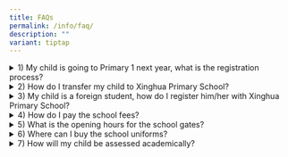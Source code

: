 ```yaml
---
title: FAQs
permalink: /info/faq/
description: ""
variant: tiptap
---
```

<div data-type="detailGroup" class="isomer-accordion isomer-accordion-white">
<details class="isomer-details">
<summary>1) My child is going to Primary 1 next year, what is the registration
process?</summary>
<div data-type="detailsContent" class="isomer-details-content">
<p>The Primary One Registration Exercise is conducted from June to September
every year. Parents should refer to the <a href="https://www.moe.gov.sg/primary/p1-registration/registration-phases-key-dates" rel="noopener noreferrer nofollow" target="_blank">registration phases and procedures</a> to
find out which phase their children are eligible for, <a href="https://www.moe.gov.sg/primary/p1-registration/how-to-register" rel="noopener nofollow" target="_blank">how to register</a> and
the documents required for registration.</p>
<p>Parents may proceed to the school of choice during their eligible phase
to register their child for the Primary One Registration Exercise.</p>
<p>Registration for each phase is conducted at the primary school. The hours
of registration at schools are from 8:00 AM to 11:00 AM and from 2:30 PM
to 4:30 PM on each scheduled registration day. Parents must produce the
originals of each required document at the time of registration.</p>
<p>Overseas Singaporeans who wish to register their children for Primary
One can refer to Information for Overseas Singaporeans for the registration
procedures.</p>
<p>Parents can refer to <a href="https://www.moe.gov.sg/" rel="noopener nofollow" target="_blank">MOE website</a> for
more details.</p>
</div>
</details>
<details class="isomer-details">
<summary>2) How do I transfer my child to Xinghua Primary School?</summary>
<div data-type="detailsContent" class="isomer-details-content">
<p>Admission of students is based on the vacancies available in the school.
Students will placed under waiting list until there is a vacancy. School
staff will contact the parent should the vacancy arise. Alternatively,
parents can register their transfer request in MOE and participate in STEPS.
The Student Transfer Exercise for Primary Schools, or STEPS, serves to
facilitate the transfer of students who have relocated to another address,
to schools nearer to their new residences.</p>
</div>
</details>
<details class="isomer-details">
<summary>3) My child is a foreign student, how do I register him/her with Xinghua
Primary School?</summary>
<div data-type="detailsContent" class="isomer-details-content">
<p>International students aged 6 to 6 + as of 1 January in the year of school
admission can seek admission to Primary 1, by registering at the primary
school with vacancies during Phase 3 of the annual Primary One Registration
Exercise. Admission is not guaranteed as there are limited vacancies remaining
for international students after places are allocated to SC and SPR children.
In view of this, parents of international students may also wish to consider
other educational options such as private schools, even as they may decide
to register their children during Phase 3.</p>
<p>International students aged 7 and above as of 1 January in the year of
school admission, and who wish to seek admission to our mainstream schools,
are required to sit for the <a href="https://www.moe.gov.sg/international-students/aeis#:~:text=1.-,Overview,in%20January%20the%20following%20year." rel="noopener noreferrer nofollow" target="_blank">Admissions Exercise for International Students (AEIS)</a> or
the <a href="https://www.moe.gov.sg/international-students/s-aeis" rel="noopener noreferrer nofollow" target="_blank">Supplementary Admissions Exercise for International Students (S-AEIS)</a>.
Admission is not guaranteed, and is subject to the applicant's performance
in the test. If successful, placement will take into consideration the
available vacancies and the applicant's declared Singapore residential
area where possible.</p>
</div>
</details>
<details class="isomer-details">
<summary>4) How do I pay the school fees?</summary>
<div data-type="detailsContent" class="isomer-details-content">
<p>Parents can pay the fees through the following ways:</p>
<table style="minWidth: 25px">
<colgroup>
<col>
</colgroup>
<tbody>
<tr>
<td rowspan="1" colspan="1">
<ol data-tight="true" class="tight">
<li>
<p>Join the GIRO scheme</p>
</li>
</ol>
</td>
</tr>
<tr>
<td rowspan="1" colspan="1">
<p>Pay via AXS</p>
<p>a) Online (AXS e-Station):</p>
<ul data-tight="true" class="tight">
<li>
<p>Go to <a href="https://e-station.axs.com.sg/" rel="noopener nofollow" target="_blank">AXS e-Station website</a>
</p>
</li>
<li>
<p>Select "eServices" and then "Education".</p>
</li>
<li>
<p>Choose "Ministry of Education" and then "MOE - Student Bill".</p>
</li>
<li>
<p>Follow the on-screen instructions to complete the payment.&nbsp;</p>
</li>
</ul>
<p>b) Mobile App (AXS m-Station):</p>
<ul data-tight="true" class="tight">
<li>
<p>Download the AXS Mobile App from the App Store or Google Play.</p>
</li>
<li>
<p>Select the "eServices" icon.</p>
</li>
<li>
<p>Choose "Education or Government", then "Ministry of Education".</p>
</li>
<li>
<p>Select "MOE - Student Bill".</p>
</li>
<li>
<p>Follow the on-screen instructions.&nbsp;</p>
</li>
</ul>
<p>c) AXS Station:</p>
<ul data-tight="true" class="tight">
<li>
<p>Locate the nearest AXS station.</p>
</li>
<li>
<p>Select "Education" or "Government", then "Ministry of Education".</p>
</li>
<li>
<p>Choose "MOE - Student Bill".</p>
</li>
<li>
<p>Follow the on-screen instructions.&nbsp;</p>
</li>
</ul>
</td>
</tr>
<tr>
<td rowspan="1" colspan="1">
<ol start="4" data-tight="true" class="tight">
<li>
<p>Pay at their child's school (cash, cheque or cashier's order)</p>
</li>
</ol>
</td>
</tr>
<tr>
<td rowspan="1" colspan="1">
<ol start="5" data-tight="true" class="tight">
<li>
<p>Pay at MOE's Customer Service Centre (cash, cheque or NETS)</p>
</li>
</ol>
</td>
</tr>
<tr>
<td rowspan="1" colspan="1">
<ol start="6" data-tight="true" class="tight">
<li>
<p>Send a cheque payable to "Ministry Of Education" to</p>
</li>
</ol>
<p>Ministry of Education, Finance &amp; Procurement Division, Cashier's Unit</p>
<p>1 North Buona Vista Drive, MOE Building, Singapore 138675</p>
<p><em>Please write the student's name, NRIC number and school name on the reverse side of the cheque.</em>
</p>
</td>
</tr>
</tbody>
</table>
</div>
</details>
<details class="isomer-details">
<summary>5) What is the opening hours for the school gates?</summary>
<div data-type="detailsContent" class="isomer-details-content">
<h4>School Gate Opening Hours (for students)</h4>
<table style="minWidth: 50px">
<colgroup>
<col>
<col>
</colgroup>
<tbody>
<tr>
<td rowspan="1" colspan="1">
<p><strong>Gates</strong>
</p>
</td>
<td rowspan="1" colspan="1">
<p><strong>During Term</strong>
</p>
</td>
</tr>
<tr>
<td rowspan="1" colspan="1">
<p>Front Gate B</p>
</td>
<td rowspan="1" colspan="1">
<p>6:30 AM to 7:30 AM</p>
<p>1:10 PM to 2:00 PM</p>
</td>
</tr>
<tr>
<td rowspan="1" colspan="1">
<p>Front Gate G</p>
</td>
<td rowspan="1" colspan="1">
<p>6:30 AM to 7:25 AM</p>
<p>1:10 PM to 2:00 PM</p>
</td>
</tr>
<tr>
<td rowspan="1" colspan="1">
<p>Back Gate D</p>
</td>
<td rowspan="1" colspan="1">
<p>6:30 AM to 7:30 AM</p>
<p>1:10 PM to 2:00 PM</p>
</td>
</tr>
<tr>
<td rowspan="1" colspan="1">
<p>Front Main Gate</p>
</td>
<td rowspan="1" colspan="1">
<p>6:30 AM to 7:00PM</p>
</td>
</tr>
</tbody>
</table>
</div>
</details>
<details class="isomer-details">
<summary>6) Where can I buy the school uniforms?</summary>
<div data-type="detailsContent" class="isomer-details-content">
<table style="minWidth: 50px">
<colgroup>
<col>
<col>
</colgroup>
<tbody>
<tr>
<td rowspan="1" colspan="1">
<p>Company Name:</p>
</td>
<td rowspan="1" colspan="1">
<p>Jeep Sing Fashion</p>
</td>
</tr>
<tr>
<td rowspan="1" colspan="1">
<p>Address:</p>
</td>
<td rowspan="1" colspan="1">
<p>Blk 4012 Ang Mo Kio Avenue 10 #01-08, Techplace 1 Singapore 569628</p>
</td>
</tr>
<tr>
<td rowspan="1" colspan="1">
<p>Tel:</p>
</td>
<td rowspan="1" colspan="1">
<p>6456 3198</p>
</td>
</tr>
<tr>
<td rowspan="1" colspan="1">
<p>Opening Hours (in school):</p>
</td>
<td rowspan="1" colspan="1">
<p>Every Friday 9:00 AM to 10:30 AM (Sale to students only)</p>
<p>11:30 AM to 12:30 PM (Open to parents)</p>
</td>
</tr>
</tbody>
</table>
</div>
</details>
<details class="isomer-details">
<summary>7) How will my child be assessed academically?</summary>
<div data-type="detailsContent" class="isomer-details-content">
<p>Please refer to page 17 of Pupil Handbook.</p>
</div>
</details>
</div>
<p></p>
<p></p>
<p></p>